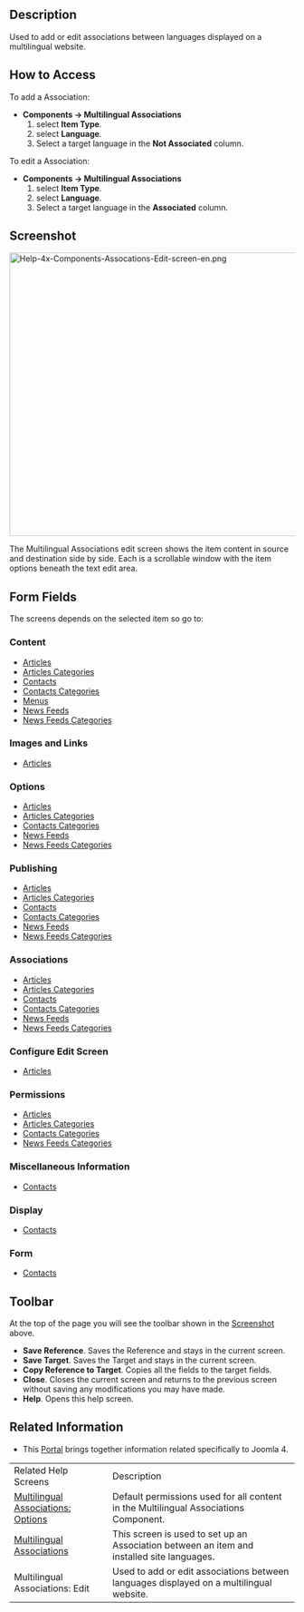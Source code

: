 <!-- Filename: Help4.x:Multilingual_Associations:_Edit / Display title: Multilingual Associations: Edit -->

## Description

Used to add or edit associations between languages displayed on a
multilingual website.

## How to Access

To add a Association:

- **Components **→** Multilingual Associations**
  1.  select **Item Type**.
  2.  select **Language**.
  3.  Select a target language in the **Not Associated** column.

To edit a Association:

- **Components **→** Multilingual Associations**
  1.  select **Item Type**.
  2.  select **Language**.
  3.  Select a target language in the **Associated** column.

## Screenshot

<img
src="https://docs.joomla.org/images/thumb/9/94/Help-4x-Components-Assocations-Edit-screen-en.png/800px-Help-4x-Components-Assocations-Edit-screen-en.png"
decoding="async"
srcset="https://docs.joomla.org/images/thumb/9/94/Help-4x-Components-Assocations-Edit-screen-en.png/1200px-Help-4x-Components-Assocations-Edit-screen-en.png 1.5x, https://docs.joomla.org/images/thumb/9/94/Help-4x-Components-Assocations-Edit-screen-en.png/1600px-Help-4x-Components-Assocations-Edit-screen-en.png 2x"
data-file-width="2720" data-file-height="1700" width="800" height="500"
alt="Help-4x-Components-Assocations-Edit-screen-en.png" />

The Multilingual Associations edit screen shows the item content in
source and destination side by side. Each is a scrollable window with
the item options beneath the text edit area.

## Form Fields

The screens depends on the selected item so go to:

### Content

- [Articles](https://docs.joomla.org/Help4.x:Articles:_Edit/en#content "Help4.x:Articles: Edit/en")
- [Articles
  Categories](https://docs.joomla.org/Help4.x:Articles:_Edit_Category/en#content "Help4.x:Articles: Edit Category/en")
- [Contacts](https://docs.joomla.org/Help4.x:Contacts:_Edit/en#content "Help4.x:Contacts: Edit/en")
- [Contacts
  Categories](https://docs.joomla.org/Help4.x:Contacts:_Edit_Category/en#content "Help4.x:Contacts: Edit Category/en")
- [Menus](https://docs.joomla.org/Help4.x:Menus:_Items/en "Help4.x:Menus: Items/en")
- [News
  Feeds](https://docs.joomla.org/Help4.x:News_Feeds:_Edit/en#content "Help4.x:News Feeds: Edit/en")
- [News Feeds
  Categories](https://docs.joomla.org/Help4.x:News_Feeds:_Edit_Category/en#content "Help4.x:News Feeds: Edit Category/en")

### Images and Links

- [Articles](https://docs.joomla.org/Help4.x:Articles:_Edit/en#imagesandlinks "Help4.x:Articles: Edit/en")

### Options

- [Articles](https://docs.joomla.org/Help4.x:Articles:_Edit/en#options "Help4.x:Articles: Edit/en")
- [Articles
  Categories](https://docs.joomla.org/Help4.x:Articles:_Edit_Category/en#options "Help4.x:Articles: Edit Category/en")
- [Contacts
  Categories](https://docs.joomla.org/Help4.x:Contacts:_Edit_Category/en#options "Help4.x:Contacts: Edit Category/en")
- [News
  Feeds](https://docs.joomla.org/Help4.x:News_Feeds:_Edit/en#options "Help4.x:News Feeds: Edit/en")
- [News Feeds
  Categories](https://docs.joomla.org/Help4.x:News_Feeds:_Edit_Category/en#options "Help4.x:News Feeds: Edit Category/en")

### Publishing

- [Articles](https://docs.joomla.org/Help4.x:Articles:_Edit/en#publishing "Help4.x:Articles: Edit/en")
- [Articles
  Categories](https://docs.joomla.org/Help4.x:Articles:_Edit_Category/en#publishing "Help4.x:Articles: Edit Category/en")
- [Contacts](https://docs.joomla.org/Help4.x:Contacts:_Edit/en#publishing "Help4.x:Contacts: Edit/en")
- [Contacts
  Categories](https://docs.joomla.org/Help4.x:Contacts:_Edit_Category/en#publishing "Help4.x:Contacts: Edit Category/en")
- [News
  Feeds](https://docs.joomla.org/Help4.x:News_Feeds:_Edit/en#publishing "Help4.x:News Feeds: Edit/en")
- [News Feeds
  Categories](https://docs.joomla.org/Help4.x:News_Feeds:_Edit_Category/en#publishing "Help4.x:News Feeds: Edit Category/en")

### Associations

- [Articles](https://docs.joomla.org/Help4.x:Articles:_Edit/en#associations "Help4.x:Articles: Edit/en")
- [Articles
  Categories](https://docs.joomla.org/Help4.x:Articles:_Edit_Category/en#associations "Help4.x:Articles: Edit Category/en")
- [Contacts](https://docs.joomla.org/Help4.x:Contacts:_Edit/en#associations "Help4.x:Contacts: Edit/en")
- [Contacts
  Categories](https://docs.joomla.org/Help4.x:Contacts:_Edit_Category/en#associations "Help4.x:Contacts: Edit Category/en")
- [News
  Feeds](https://docs.joomla.org/Help4.x:News_Feeds:_Edit/en#associations "Help4.x:News Feeds: Edit/en")
- [News Feeds
  Categories](https://docs.joomla.org/Help4.x:News_Feeds:_Edit_Category/en#associations "Help4.x:News Feeds: Edit Category/en")

### Configure Edit Screen

- [Articles](https://docs.joomla.org/Help4.x:Articles:_Edit/en#configureeditscreen "Help4.x:Articles: Edit/en")

### Permissions

- [Articles](https://docs.joomla.org/Help4.x:Articles:_Edit/en#permissions "Help4.x:Articles: Edit/en")
- [Articles
  Categories](https://docs.joomla.org/Help4.x:Articles:_Edit_Category/en#permissions "Help4.x:Articles: Edit Category/en")
- [Contacts
  Categories](https://docs.joomla.org/Help4.x:Contacts:_Edit_Category/en#permissions "Help4.x:Contacts: Edit Category/en")
- [News Feeds
  Categories](https://docs.joomla.org/Help4.x:News_Feeds:_Edit_Category/en#permissions "Help4.x:News Feeds: Edit Category/en")

### Miscellaneous Information

- [Contacts](https://docs.joomla.org/Help4.x:Contacts:_Edit/en#miscellaneousinformation "Help4.x:Contacts: Edit/en")

### Display

- [Contacts](https://docs.joomla.org/Help4.x:Contacts:_Edit/en#display "Help4.x:Contacts: Edit/en")

### Form

- [Contacts](https://docs.joomla.org/Help4.x:Contacts:_Edit/en#form "Help4.x:Contacts: Edit/en")

## Toolbar

At the top of the page you will see the toolbar shown in the
[Screenshot](#screenshot) above.

- **Save Reference**. Saves the Reference and stays in the current
  screen.
- **Save Target**. Saves the Target and stays in the current screen.
- **Copy Reference to Target**. Copies all the fields to the target
  fields.
- **Close**. Closes the current screen and returns to the previous
  screen without saving any modifications you may have made.
- **Help**. Opens this help screen.

## Related Information

- This
  [Portal](https://docs.joomla.org/Portal:Joomla_4/en "Portal:Joomla 4/en")
  brings together information related specifically to Joomla 4.

|                                                                                                                                                             |                                                                                            |
|-------------------------------------------------------------------------------------------------------------------------------------------------------------|--------------------------------------------------------------------------------------------|
| Related Help Screens                                                                                                                                        | Description                                                                                |
| [Multilingual Associations: Options](https://docs.joomla.org/Help4.x:Multilingual_Associations:_Options/en "Help4.x:Multilingual Associations: Options/en") | Default permissions used for all content in the Multilingual Associations Component.       |
| [Multilingual Associations](https://docs.joomla.org/Help4.x:Multilingual_Associations/en "Help4.x:Multilingual Associations/en")                            | This screen is used to set up an Association between an item and installed site languages. |
| <span class="mw-selflink selflink">Multilingual Associations: Edit</span>                                                                                   | Used to add or edit associations between languages displayed on a multilingual website.    |
